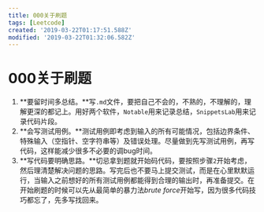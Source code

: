 ```yaml
---
title: 000关于刷题
tags: [Leetcode]
created: '2019-03-22T01:17:51.588Z'
modified: '2019-03-22T01:32:06.582Z'
---
```


# 000关于刷题
1. **要留时间多总结。**写`.md`文件，要把自己不会的，不熟的，不理解的，理解更深的都记上。用好两个软件，`Notable`用来记录总结，`SnippetsLab`用来记录代码片段。
2. **会写测试用例。**测试用例即考虑到输入的所有可能情况，包括边界条件、特殊输入（空指针、空字符串等）及错误处理。尽量做到先写测试用例，再写代码，这样能减少很多不必要的调bug时间。
3. **写代码要明确思路。**切忌拿到题就开始码代码，要按照步骤`2`开始考虑，然后理清楚解决问题的思路。写完后也不要马上提交测试，而是在心里默默运行，当输入之前想好的所有测试用例都能得到合理的输出时，再准备提交。在开始刷题的时候可以先从最简单的暴力法*brute force*开始写，因为很多代码技巧都忘了，先多写找回来。
